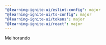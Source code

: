 ```yaml
---
"@learning-ignite-ui/eslint-config": major
"@learning-ignite-ui/ts-config": major
"@learning-ignite-ui/tokens": major
"@learning-ignite-ui/react": major
---
```


Melhorando
